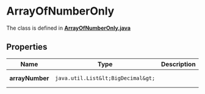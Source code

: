 

# ArrayOfNumberOnly

The class is defined in **[ArrayOfNumberOnly.java](../../src/main/java/org/openapitools/model/ArrayOfNumberOnly.java)**

## Properties

Name | Type | Description | Notes
------------ | ------------- | ------------- | -------------
**arrayNumber** | `java.util.List&lt;BigDecimal&gt;` |  |  [optional property]



